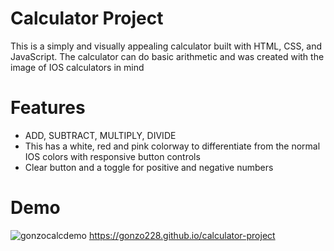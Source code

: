 # Calculator Project
This is a simply and visually appealing calculator built with HTML, CSS, and JavaScript. The calculator can do basic arithmetic and was created with the image of IOS calculators in mind

# Features
- ADD, SUBTRACT, MULTIPLY, DIVIDE
- This has a white, red and pink colorway to differentiate from the normal IOS colors with responsive button controls
- Clear button and a toggle for positive and negative numbers

# Demo
![gonzocalcdemo](https://github.com/user-attachments/assets/08737c39-74ef-4db9-8916-c74c9a93822d)
https://gonzo228.github.io/calculator-project
